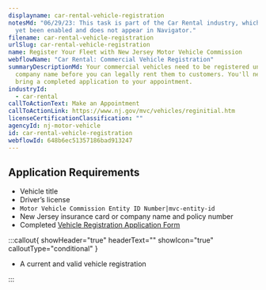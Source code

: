 ```yaml
---
displayname: car-rental-vehicle-registration
notesMd: "06/29/23: This task is part of the Car Rental industry, which has not
  yet been enabled and does not appear in Navigator."
filename: car-rental-vehicle-registration
urlSlug: car-rental-vehicle-registration
name: Register Your Fleet with New Jersey Motor Vehicle Commission
webflowName: "Car Rental: Commercial Vehicle Registration"
summaryDescriptionMd: Your commercial vehicles need to be registered under your
  company name before you can legally rent them to customers. You'll need to
  bring a completed application to your appointment.
industryId:
  - car-rental
callToActionText: Make an Appointment
callToActionLink: https://www.nj.gov/mvc/vehicles/reginitial.htm
licenseCertificationClassification: ""
agencyId: nj-motor-vehicle
id: car-rental-vehicle-registration
webflowId: 648b6ec51357186bad913247
---
```


## Application Requirements

- Vehicle title
- Driver’s license
- `Motor Vehicle Commission Entity ID Number|mvc-entity-id`
- New Jersey insurance card or company name and policy number
- Completed [Vehicle Registration Application Form](https://www.nj.gov/mvc/pdf/vehicles/BA-49.pdf)

:::callout{ showHeader="true" headerText="" showIcon="true" calloutType="conditional" }

- A current and valid vehicle registration

:::
